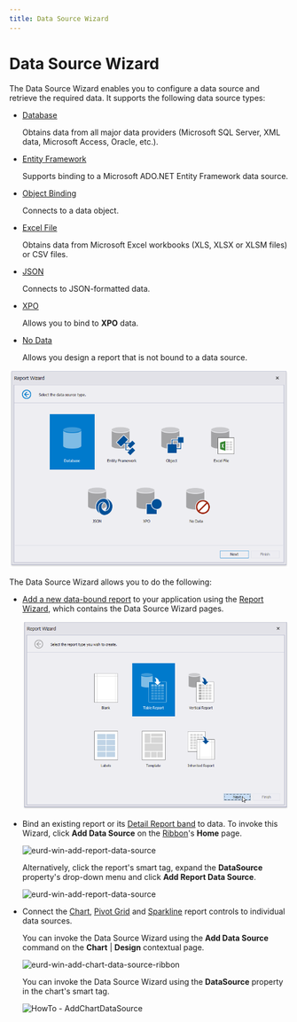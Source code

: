 ```yaml
---
title: Data Source Wizard
---
```

# Data Source Wizard

The Data Source Wizard enables you to configure a data source and retrieve the required data. It supports the following data source types:

* [Database](data-source-wizard\connect-to-a-database.md)
	
	Obtains data from all major data providers (Microsoft SQL Server, XML data, Microsoft Access, Oracle, etc.).
* [Entity Framework](data-source-wizard\connect-to-an-entity-framework-data-source.md)
	
	Supports binding to a Microsoft ADO.NET Entity Framework data source.
* [Object Binding](data-source-wizard\connect-to-an-object-data-source.md)
	
	Connects to a data object.
* [Excel File](data-source-wizard\connect-to-an-excel-data-source.md)
	
	Obtains data from Microsoft Excel workbooks (XLS, XLSX or XLSM files) or CSV files.
* [JSON](data-source-wizard\connect-to-a-json-data-source.md)

	Connects to JSON-formatted data.

* [XPO](data-source-wizard\connect-to-an-xpo-data-source.md)

	Allows you to bind to **XPO** data.

* [No Data](data-source-wizard\no-data.md)

	Allows you design a report that is not bound to a data source.	

![ReportWizard-SelectDataSourceType](../../../../images/eurd-ReportWizard-SelectDataSourceType.png)

The Data Source Wizard allows you to do the following:

* [Add a new data-bound report](..\add-new-reports.md) to your application using the [Report Wizard](report-wizard.md), which contains the Data Source Wizard pages.
	
	![report-wizard-databaound-report-01](../../../../images/eurd-wizard-databaound-report.png)

* Bind an existing report or its [Detail Report band](../introduction-to-banded-reports.md) to data. To invoke this Wizard, click **Add Data Source** on the [Ribbon](toolbar.md)'s **Home** page.

    ![eurd-win-add-report-data-source](../../../../images/eurd-win-add-new-report-data-source-ribbon.png)
	
    Alternatively, click the report's smart tag, expand the **DataSource** property's drop-down menu and click **Add Report Data Source**.

	![eurd-win-add-report-data-source](../../../../images/eurd-win-add-report-data-source.png)
	
* Connect the [Chart](../use-report-elements/use-charts-and-pivot-grids.md), [Pivot Grid](../create-popular-reports/create-a-cross-tab-report.md) and [Sparkline](../use-report-elements/use-gauges-and-sparklines.md) report controls to individual data sources.

    You can invoke the Data Source Wizard using the **Add Data Source** command on the **Chart** | **Design** contextual page.

    ![eurd-win-add-chart-data-source-ribbon](../../../../images/eurd-win-add-chart-data-source-ribbon.png)

    You can invoke the Data Source Wizard using the **DataSource** property in the chart's smart tag.
	
	![HowTo - AddChartDataSource](../../../../images/eurd-win-addchartdatasource.png)
